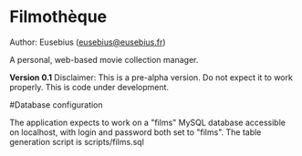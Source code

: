 Filmothèque
===========

Author: Eusebius (eusebius@eusebius.fr)

A personal, web-based movie collection manager.

**Version 0.1**
Disclaimer: This is a pre-alpha version. Do not expect it to work properly. This is code under development.


#Database configuration

The application expects to work on a "films" MySQL database accessible on localhost, with login and password both set to "films".
The table generation script is scripts/films.sql